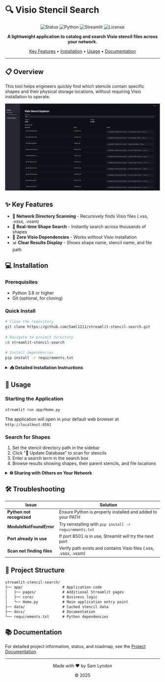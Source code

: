 # 🔍 Visio Stencil Search

<div align="center">

![Status](https://img.shields.io/badge/Status-Beta-yellow)
![Python](https://img.shields.io/badge/Python-3.8+-blue?logo=python&logoColor=white)
![Streamlit](https://img.shields.io/badge/Streamlit-1.29.0+-red?logo=streamlit&logoColor=white)
![License](https://img.shields.io/badge/License-MIT-green)

**A lightweight application to catalog and search Visio stencil files across your network.**

[Key Features](#key-features) • [Installation](#installation) • [Usage](#usage) • [Documentation](#documentation)

</div>

---

## 📋 Overview

This tool helps engineers quickly find which stencils contain specific shapes and their physical storage locations, without requiring Visio installation to operate.

![Screenshot](docs/images/ui_screenshot_2025-03-27.png)

## ✨ Key Features

- 📁 **Network Directory Scanning** - Recursively finds Visio files (.vss, .vssx, .vssm)
- 🔎 **Real-time Shape Search** - Instantly search across thousands of shapes
- 🔄 **Zero Visio Dependencies** - Works without Visio installation
- 📊 **Clear Results Display** - Shows shape name, stencil name, and file path

## 💻 Installation

### Prerequisites

- Python 3.8 or higher
- Git (optional, for cloning)

### Quick Install

```bash
# Clone the repository
git clone https://github.com/Saml1211/streamlit-stencil-search.git

# Navigate to project directory
cd streamlit-stencil-search

# Install dependencies
pip install -r requirements.txt
```

<details>
<summary><b>📥 Detailed Installation Instructions</b></summary>

### Step 1: Download the application

**Option A: Download as ZIP (Recommended for beginners)**
1. Download this repository as a ZIP file from [github.com/Saml1211/streamlit-stencil-search](https://github.com/Saml1211/streamlit-stencil-search)
2. Extract the ZIP file to a location on your computer
3. The extracted folder should be named "streamlit-stencil-search"

**Option B: Clone using Git (For users familiar with Git)**
1. If you don't have Git installed, download and install it from [git-scm.com](https://git-scm.com/downloads)
2. Open Command Prompt (Windows) or Terminal (Mac/Linux)
3. Navigate to the directory where you want to install the application
4. Run the following command:
   ```
   git clone https://github.com/Saml1211/streamlit-stencil-search.git
   ```

### Step 2: Install required packages

1. Open Command Prompt (Windows) or Terminal (Mac/Linux)
2. Navigate to the extracted folder:
   ```
   cd path\to\streamlit-stencil-search
   ```
   Example: `cd C:\Users\YourName\Documents\streamlit-stencil-search`

3. Install the required Python packages:
   ```
   pip install -r requirements.txt
   ```
   This may take a few minutes to complete.
</details>

## 🚀 Usage

### Starting the Application

```bash
streamlit run app/Home.py
```

The application will open in your default web browser at `http://localhost:8501`

### Search for Shapes

1. Set the stencil directory path in the sidebar
2. Click "🔄 Update Database" to scan for stencils
3. Enter a search term in the search box
4. Browse results showing shapes, their parent stencils, and file locations

<details>
<summary><b>🌐 Sharing with Others on Your Network</b></summary>

To make the application accessible to others on your local network:

1. Run the application with:
   ```bash
   streamlit run app/Home.py --server.address=0.0.0.0
   ```

2. Find your computer's IP address:
   - Windows: Run `ipconfig` in Command Prompt
   - Mac: Run `ifconfig` in Terminal
   - Look for "IPv4 Address" or "inet" (usually starts with 192.168.x.x or 10.0.x.x)

3. Share this URL with others:
   ```
   http://YOUR-IP-ADDRESS:8501
   ```

4. Requirements:
   - Your computer must remain on and running the application
   - Your firewall must allow connections on port 8501
</details>

## 🛠️ Troubleshooting

| Issue | Solution |
|-------|----------|
| **Python not recognized** | Ensure Python is properly installed and added to your PATH |
| **ModuleNotFoundError** | Try reinstalling with `pip install -r requirements.txt` |
| **Port already in use** | If port 8501 is in use, Streamlit will try the next port |
| **Scan not finding files** | Verify path exists and contains Visio files (.vss, .vssx, .vssm) |

## 📁 Project Structure

```
streamlit-stencil-search/
├── app/                  # Application code
│   ├── pages/            # Additional Streamlit pages
│   ├── core/             # Business logic
│   └── Home.py           # Main application entry point
├── data/                 # Cached stencil data
├── docs/                 # Documentation
└── requirements.txt      # Python dependencies
```

## 📚 Documentation

For detailed project information, status, and roadmap, see the [Project Documentation](docs/project_status.md).

---

<div align="center">
  
  Made with ❤️ by Sam Lyndon
  
  © 2025
</div> 
